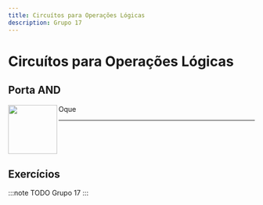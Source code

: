```yaml
---
title: Circuítos para Operações Lógicas
description: Grupo 17
---
```


# Circuítos para Operações Lógicas

## Porta AND
<img align="left" width="100" height="100" src="https://picsum.photos/100/100">
<p>Oque</p>

---
<br clear="left"/>

## Exercícios


:::note TODO
Grupo 17
:::
